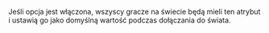 Jeśli opcja jest włączona, wszyscy gracze na świecie będą mieli ten atrybut i ustawią go jako domyślną wartość podczas dołączania do świata.